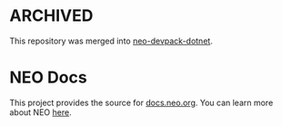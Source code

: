 # ARCHIVED

This repository was merged into [neo-devpack-dotnet](https://github.com/neo-project/neo-devpack-dotnet).


NEO Docs
============

This project provides the source for [docs.neo.org](http://docs.neo.org/). You can learn more about NEO [here](https://github.com/neo-project/neo).
